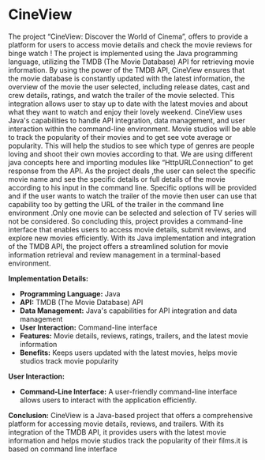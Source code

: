# CineView
The project “CineView: Discover the World of Cinema”, offers to provide a platform for users to access movie details and check the movie reviews for binge watch ! The project is implemented using the Java programming language, utilizing the TMDB (The Movie Database) API for retrieving movie information. By using the power of the TMDB API, CineView ensures that the movie database is constantly updated with the latest information, the overview of the movie the user selected, including release dates, cast and crew details, ratings, and watch the trailer of the movie selected. This integration allows user to stay up to date with the latest movies and about what they want to watch and enjoy their lovely weekend. CineView uses Java's capabilities to handle API integration, data management, and user interaction within the command-line environment. Movie studios will be able to track the popularity of their movies and to get see vote average or popularity. This will help the studios to see which type of genres are people loving and shoot their own movies according to that. We are using different java concepts here and importing modules like “HttpURLConnection” to get response from the API. As the project deals ,the user can select the specific movie name and see the specific details or full details of the movie according to his input in the command line. Specific options will be provided and if the user wants to watch the trailer of the movie then user can use that capability too by getting the URL of the trailer in the command line environment .Only one movie can be selected and selection of TV series will not be considered. So concluding this, project provides a command-line interface that enables users to access movie details, submit reviews, and explore new movies efficiently. With its Java implementation and integration of the TMDB API, the project offers a streamlined solution for movie information retrieval and review management in a terminal-based environment.

**Implementation Details:**
- **Programming Language:** Java
- **API:** TMDB (The Movie Database) API
- **Data Management:** Java's capabilities for API integration and data management
- **User Interaction:** Command-line interface
- **Features:** Movie details, reviews, ratings, trailers, and the latest movie information
- **Benefits:** Keeps users updated with the latest movies, helps movie studios track movie popularity

**User Interaction:**
- **Command-Line Interface:** A user-friendly command-line interface allows users to interact with the application efficiently.

**Conclusion:**
CineView is a Java-based project that offers a comprehensive platform for accessing movie details, reviews, and trailers. With its integration of the TMDB API, it provides users with the latest movie information and helps movie studios track the popularity of their films.it is based on command line interface



 
